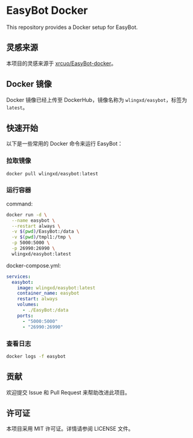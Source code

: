 # EasyBot Docker

This repository provides a Docker setup for EasyBot.

## 灵感来源

本项目的灵感来源于 [xrcuo/EasyBot-docker](https://github.com/xrcuo/EasyBot-docker)。

## Docker 镜像

Docker 镜像已经上传至 DockerHub，镜像名称为 `wlingxd/easybot`，标签为 `latest`。

## 快速开始

以下是一些常用的 Docker 命令来运行 EasyBot：

### 拉取镜像

```sh
docker pull wlingxd/easybot:latest
```

### 运行容器

command:

```sh
docker run -d \
  --name easybot \
  --restart always \
  -v $(pwd)/EasyBot:/data \
  -v $(pwd)/tmpl1:/tmp \
  -p 5000:5000 \
  -p 26990:26990 \
  wlingxd/easybot:latest
```

docker-compose.yml:

```yaml
services:
  easybot:
    image: wlingxd/easybot:latest
    container_name: easybot
    restart: always
    volumes:
      - ./EasyBot:/data
    ports:
      - "5000:5000"
      - "26990:26990"
```

### 查看日志

```sh
docker logs -f easybot
```

## 贡献

欢迎提交 Issue 和 Pull Request 来帮助改进此项目。

## 许可证

本项目采用 MIT 许可证。详情请参阅 LICENSE 文件。
